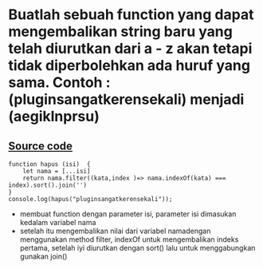 # Buatlah sebuah function yang dapat mengembalikan string baru yang telah diurutkan dari a - z akan tetapi tidak diperbolehkan ada huruf yang sama. Contoh : (pluginsangatkerensekali) menjadi (aegiklnprsu)

## [Source code](https://playcode.io/737665)

    function hapus (isi)  {
        let nama = [...isi]
        return nama.filter((kata,index )=> nama.indexOf(kata) === index).sort().join('')
    }
    console.log(hapus("pluginsangatkerensekali"));
    
- membuat function dengan parameter isi, parameter isi dimasukan kedalam variabel nama 
- setelah itu mengembalikan nilai dari variabel namadengan menggunakan method filter, indexOf untuk mengembalikan indeks pertama, setelah iyi diurutkan dengan sort() lalu untuk menggabungkan gunakan join()